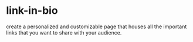 # link-in-bio
create a personalized and customizable page that houses all the important links that you want to share with your audience.
